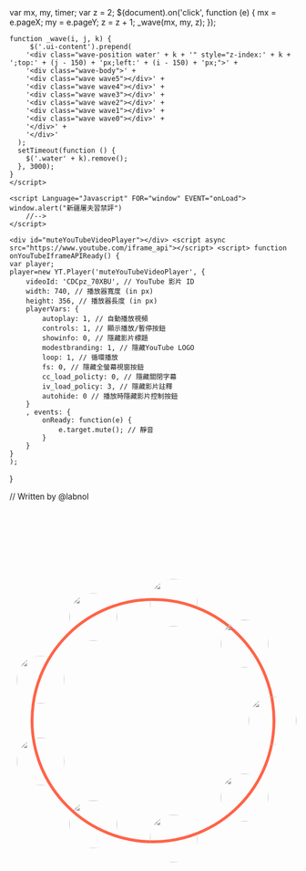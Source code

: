 <html>

<style>
    
    html {
            height: 100%;
    }

    body {
            background-image: url(https://i.imgur.com/FYozCtc.jpg?1);
            background-repeat: no-repeat;
            background-attachment: fixed;
            background-position: center;
            background-size: cover;
    }
    
    .circle-container {
	    position: relative;top:100px;
	    /* 1 */
	    width: 30em;
	    height: 30em;
	    padding: 0;
	    border-radius: 50%;
	    list-style: none;
	    /* 2 */
	    box-sizing: content-box;
	    /* 3 */
	    margin: 5em auto 0;
	    border: solid 5px tomato;
	}

	.circle-container > * {
	    /* 4 */
	    display: block;
	    position: absolute;
	    top: 50%;
	    left: 50%;
	    width: 6em;
	    height: 6em;
	    margin: -3em;
	}

	.circle-container >:nth-of-type(1) {
	    transform: rotate(0deg) translate(15em) rotate(0deg);
	}

	.circle-container >:nth-of-type(2) {
	    transform: rotate(40deg) translate(15em) rotate(-40deg);
	}

	.circle-container >:nth-of-type(3) {
	    transform: rotate(80deg) translate(15em) rotate(-80deg);
	}

	.circle-container >:nth-of-type(4) {
	    transform: rotate(120deg) translate(15em) rotate(-120deg);
	}

	.circle-container >:nth-of-type(5) {
	    transform: rotate(160deg) translate(15em) rotate(-160deg);
	}

	.circle-container >:nth-of-type(6) {
	    transform: rotate(200deg) translate(15em) rotate(-200deg);
	}

	.circle-container >:nth-of-type(7) {
	    transform: rotate(240deg) translate(15em) rotate(-240deg);
	}

	.circle-container >:nth-of-type(8) {
	    transform: rotate(280deg) translate(15em) rotate(-280deg);
	}
	
	.circle-container >:nth-of-type(9) {
	    transform: rotate(320deg) translate(15em) rotate(-320deg);
	}
	
	.circle-container img {
	    display: block;
	    width: 100%;
	    border-radius: 50%;
	    filter: grayscale(100%);
	}

	.circle-container img:hover {
	    filter: grayscale(0);
	}


	.wave{
 		position:absolute;
  		top:calc((100% - 30px)/2);
  		left:calc((100% - 30px)/2);
  		width:30px;
  		height:30px;
  		border-radius:300px;
	}
	.wave{
		  position:absolute;
		  top:calc((100% - 30px)/2);
		  left:calc((100% - 30px)/2);
		  width:30px;
		  height:30px;
		  border-radius:300px;
		  background:url(https://i.imgur.com/FYozCtc.jpg?1);
		  background-attachment:fixed;
		  background-position:center center;
	}
	.wave0{
	  z-index:2;
	  background-size:auto 106%;
	  -webkit-animation:w 1s forwards;
	}
	.wave1{
	  z-index:3;
	  background-size:auto 102%;
	  -webkit-animation:w 1s .2s forwards;
	}
	.wave2{
	  z-index:4;
	  background-size:auto 104%;
	  -webkit-animation:w 1s .4s forwards;
	}
	.wave3{
	  z-index:5;
	  background-size:auto 101%;
	  -webkit-animation:w 1s .5s forwards;
	}
	.wave4{
	  z-index:6;
	  background-size:auto 102%;
	  -webkit-animation:w 1s .8s forwards;
	}
	.wave5{
	  z-index:7;
	  background-size:auto 100%;
	  -webkit-animation:w 1s 1s forwards;
	}
	@-webkit-keyframes w{
	  0%{
	    top:calc((100% - 30px)/2);
	    left:calc((100% - 30px)/2);
	    width:30px;
	    height:30px;
	  }
	  100%{
	    top:calc((100% - 300px)/2);
	    left:calc((100% - 300px)/2);
	    width:300px;
	    height:300px;
	  }
	}

</style>


<head>
    <script src="https://ajax.googleapis.com/ajax/libs/jquery/3.4.0/jquery.min.js"></script>
    <srcipt>
    var mx, my, timer;
    var z = 2;
    $(document).on('click', function (e) {
  	mx = e.pageX;
  	my = e.pageY;
  	z = z + 1;
  	_wave(mx, my, z);
    });

    function _wave(i, j, k) {
	     $('.ui-content').prepend(
	    '<div class="wave-position water' + k + '" style="z-index:' + k + ';top:' + (j - 150) + 'px;left:' + (i - 150) + 'px;">' +
	    '<div class="wave-body">' +
	    '<div class="wave wave5"></div>' +
	    '<div class="wave wave4"></div>' +
	    '<div class="wave wave3"></div>' +
	    '<div class="wave wave2"></div>' +
	    '<div class="wave wave1"></div>' +
	    '<div class="wave wave0"></div>' +
	    '</div>' +
	    '</div>'
	  );
	  setTimeout(function () {
	    $('.water' + k).remove();
	  }, 3000);
    }
    </script>
</head>

<body>
    <div class="wave wave5"></div>
    <div class="wave wave4"></div>
    <div class="wave wave3"></div>
    <div class="wave wave2"></div>
    <div class="wave wave1"></div>
    <div class="wave wave0"></div>

    <script Language="Javascript" FOR="window" EVENT="onLoad"> 
	window.alert("新疆屠夫習禁評") 
        //-->
    </script> 
    
    <div id="muteYouTubeVideoPlayer"></div> <script async src="https://www.youtube.com/iframe_api"></script> <script> function onYouTubeIframeAPIReady() {
    var player;
    player=new YT.Player('muteYouTubeVideoPlayer', {
        videoId: 'CDCpz_70XBU', // YouTube 影片 ID
        width: 740, // 播放器寬度 (in px)
        height: 356, // 播放器長度 (in px)
        playerVars: {
            autoplay: 1, // 自動播放視頻
            controls: 1, // 顯示播放/暫停按鈕
            showinfo: 0, // 隱藏影片標題
            modestbranding: 1, // 隱藏YouTube LOGO
            loop: 1, // 循環播放
            fs: 0, // 隱藏全螢幕視窗按鈕
            cc_load_policty: 0, // 隱藏關閉字幕
            iv_load_policy: 3, // 隱藏影片註釋
            autohide: 0 // 播放時隱藏影片控制按鈕
        }
        , events: {
            onReady: function(e) {
                e.target.mute(); // 靜音
            }
        }
    }
    );
}

// Written by @labnol
	</script>
    <ul class='circle-container'>
	    <li>
		<a href=" https://jim99224.github.io/Kenting-National-Park/#" target="_blank">
		    <img src='https://images.chinatimes.com/newsphoto/2018-10-10/900/20181010002416.jpg'>
		</a>
	    </li>
	    <li>
		<a href="https://jim99224.github.io/Taijiang-National-Park/index.html#" target="_blank">
		    <img src='https://encrypted-tbn0.gstatic.com/images?q=tbn:ANd9GcQVpWbpUdPhoaYtWitKWE7NCtm2H131-m2quQWHba54N1GkteCS'>
		</a>
	    </li>
	    <li>
		<a href=" https://gary7lu.github.io/Kinmen-National-Park/" target="_blank">
		    <img id="a" src='https://upload.wikimedia.org/wikipedia/zh/thumb/b/ba/Suneo.png/220px-Suneo.png'></a>
	    </li>
	    <li>
		<a href="https://gary7lu.github.io/Shei-Pa-National-Park/" target="_blank">
		    <img id="b" src='https://www.itsfun.com.tw/cacheimg/ef/da/3e83ab30ecb07bec35a97634d136.jpg'></a>
	    </li>
	    <li>
		<a href=" https://kaidung.github.io/Yushan-National-Park/" target="_blank"><img id="c" src='https://hips.hearstapps.com/hmg-prod.s3.amazonaws.com/images/cov328n38-1556448371.jpg?crop=0.330xw:0.658xh;0.670xw,0&resize=640:*'></a>
	    </li>
	    <li>
		<a href="https://kaidung.github.io/Dongsha-Atoll-National-Park/" target="_blank"><img id="d" src='http://inews.gtimg.com/newsapp_match/0/3646069021/0'></a>
	    </li>
	    <li><img id="e" src='http://lorempixel.com/100/100/business'></li>
	    <li><img src='http://lorempixel.com/100/100/people'></li>
	    <li><img src='https://stickershop.line-scdn.net/stickershop/v1/sticker/381596/ANDROID/sticker.png'></li>
	</ul>

</body>

</html>
